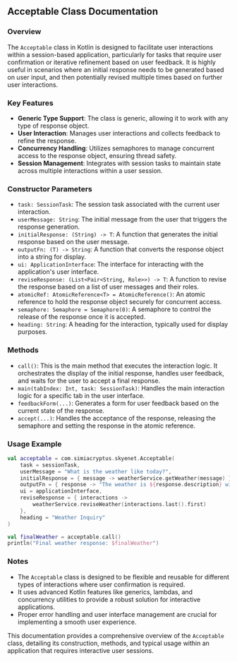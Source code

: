 ## Acceptable Class Documentation

### Overview

The `Acceptable` class in Kotlin is designed to facilitate user interactions within a session-based application,
particularly for tasks that require user confirmation or iterative refinement based on user feedback. It is highly
useful in scenarios where an initial response needs to be generated based on user input, and then potentially revised
multiple times based on further user interactions.

### Key Features

- **Generic Type Support**: The class is generic, allowing it to work with any type of response object.
- **User Interaction**: Manages user interactions and collects feedback to refine the response.
- **Concurrency Handling**: Utilizes semaphores to manage concurrent access to the response object, ensuring thread
  safety.
- **Session Management**: Integrates with session tasks to maintain state across multiple interactions within a user
  session.

### Constructor Parameters

- `task: SessionTask`: The session task associated with the current user interaction.
- `userMessage: String`: The initial message from the user that triggers the response generation.
- `initialResponse: (String) -> T`: A function that generates the initial response based on the user message.
- `outputFn: (T) -> String`: A function that converts the response object into a string for display.
- `ui: ApplicationInterface`: The interface for interacting with the application's user interface.
- `reviseResponse: (List<Pair<String, Role>>) -> T`: A function to revise the response based on a list of user messages
  and their roles.
- `atomicRef: AtomicReference<T> = AtomicReference()`: An atomic reference to hold the response object securely for
  concurrent access.
- `semaphore: Semaphore = Semaphore(0)`: A semaphore to control the release of the response once it is accepted.
- `heading: String`: A heading for the interaction, typically used for display purposes.

### Methods

- `call()`: This is the main method that executes the interaction logic. It orchestrates the display of the initial
  response, handles user feedback, and waits for the user to accept a final response.
- `main(tabIndex: Int, task: SessionTask)`: Handles the main interaction logic for a specific tab in the user interface.
- `feedbackForm(...)`: Generates a form for user feedback based on the current state of the response.
- `accept(...)`: Handles the acceptance of the response, releasing the semaphore and setting the response in the atomic
  reference.

### Usage Example

```kotlin
val acceptable = com.simiacryptus.skyenet.Acceptable(
    task = sessionTask,
    userMessage = "What is the weather like today?",
    initialResponse = { message -> weatherService.getWeather(message) },
    outputFn = { response -> "The weather is ${response.description} with a temperature of ${response.temperature}" },
    ui = applicationInterface,
    reviseResponse = { interactions ->
        weatherService.reviseWeather(interactions.last().first)
    },
    heading = "Weather Inquiry"
)

val finalWeather = acceptable.call()
println("Final weather response: $finalWeather")
```

### Notes

- The `Acceptable` class is designed to be flexible and reusable for different types of interactions where user
  confirmation is required.
- It uses advanced Kotlin features like generics, lambdas, and concurrency utilities to provide a robust solution for
  interactive applications.
- Proper error handling and user interface management are crucial for implementing a smooth user experience.

This documentation provides a comprehensive overview of the `Acceptable` class, detailing its construction, methods, and
typical usage within an application that requires interactive user sessions.